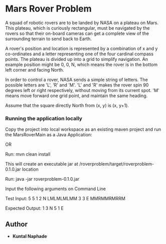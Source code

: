 # Mars Rover Problem

A squad of robotic rovers are to be landed by NASA on a plateau on Mars.
This plateau, which is curiously rectangular, must be navigated by the 
rovers so that their on-board cameras can get a complete view of the
surrounding terrain to send back to Earth.

A rover's position and location is represented by a combination of x and y
co-ordinates and a letter representing one of the four cardinal compass 
points. The plateau is divided up into a grid to simplify navigation. An
example position might be 0, 0, N, which means the rover is in the bottom
left corner and facing North.

In order to control a rover, NASA sends a simple string of letters. The 
possible letters are 'L', 'R' and 'M'. 'L' and 'R' makes the rover spin 90
degrees left or right respectively, without moving from its current spot.
'M' means move forward one grid point, and maintain the same heading. 

Assume that the square directly North from (x, y) is (x, y+1).

### Running the application locally

Copy the project into local workspace as an existing maven project and run the MarsRoverMain as a Java Application:

OR

Run: mvn clean install

This will create an executable jar at /roverproblem/target/roverproblem-0.1.0.jar location  

Run: 
java -jar roverproblem-0.1.0.jar

Input the following arguments on Command Line

Test Input:
5 5
1 2 N
LMLMLMLMM
3 3 E
MMRMMRMRRM

Expected Output:
1 3 N 
5 1 E

## Author

* **Kuntal Naphade**
